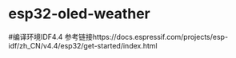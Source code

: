 # esp32-oled-weather
#编译环境IDF4.4 参考链接https://docs.espressif.com/projects/esp-idf/zh_CN/v4.4/esp32/get-started/index.html
